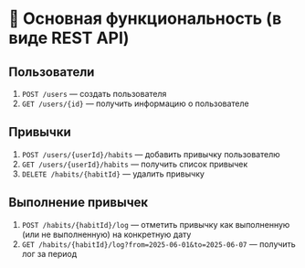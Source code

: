 # 🔧 Основная функциональность (в виде REST API)

## Пользователи
1. `POST /users` — создать пользователя
2. `GET /users/{id}` — получить информацию о пользователе

## Привычки
1. `POST /users/{userId}/habits` — добавить привычку пользователю
2. `GET /users/{userId}/habits` — получить список привычек
3. `DELETE /habits/{habitId}` — удалить привычку

## Выполнение привычек
1. `POST /habits/{habitId}/log` — отметить привычку как выполненную (или не выполненную) на конкретную дату
2. `GET /habits/{habitId}/log?from=2025-06-01&to=2025-06-07` — получить лог за период